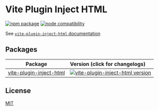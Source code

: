 # Vite Plugin Inject HTML

[![npm package](https://img.shields.io/npm/v/vite-plugin-inject-html.svg)](https://npmjs.com/package/vite-plugin-inject-html)
[![node compatibility](https://img.shields.io/node/v/vite-plugin-inject-html.svg)](https://nodejs.org/en/about/releases)

See [`vite-plugin-inject-html` documentation](packages/vite-plugin-inject-html/README.md)

## Packages

| Package                                                     | Version (click for changelogs)                                                                                                                      |
|-------------------------------------------------------------|:----------------------------------------------------------------------------------------------------------------------------------------------------|
| [vite-plugin-inject-html](packages/vite-plugin-inject-html) | [![vite-plugin-inject-html version](https://img.shields.io/npm/v/vite-plugin-inject-html.svg?label)](packages/vite-plugin-inject-html/CHANGELOG.md) |

## License

[MIT](LICENSE)
